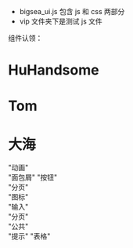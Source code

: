 - bigsea_ui.js 包含 js 和 css 两部分
- vip 文件夹下是测试 js 文件

组件认领：
# HuHandsome

# Tom

# 大海
"动画"  
"面包屑"
"按钮"   
"分页"   
"图标"   
"输入"   
"分页"   
"公共"   
"提示"
"表格"   
